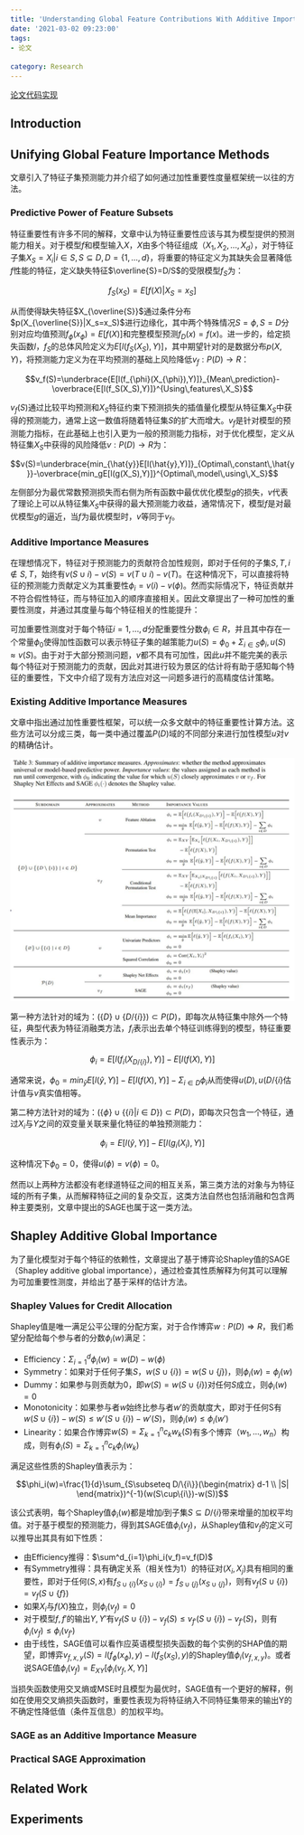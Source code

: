 ```yaml
---
title: 'Understanding Global Feature Contributions With Additive Importance Measures'
date: '2021-03-02 09:23:00'
tags: 
- 论文

category: Research
---
```


[论文代码实现](https://github.com/iancovert/sage/)

## Introduction

## Unifying  Global  Feature Importance Methods

文章引入了特征子集预测能力并介绍了如何通过加性重要性度量框架统一以往的方法。

### Predictive  Power of Feature  Subsets

特征重要性有许多不同的解释，文章中认为特征重要性应该与其为模型提供的预测能力相关。对于模型$f$和模型输入$X$，$X$由多个特征组成（$X_1,X_2,...,X_d$），对于特征子集$X_S={X_i|i\in S}, S\subseteq D,D= \{1,...,d\}$，将重要的特征定义为其缺失会显著降低$f$性能的特征，定义缺失特征$\overline{S}=D/S$的受限模型$f_S$为：

$$f_S(x_S)=E[f(X)|X_S=x_S]$$

从而使得缺失特征$X_{\overline{S}}$通过条件分布$p(X_{\overline{S}}|X_s=x_S)$进行边缘化，其中两个特殊情况$S=\phi,S=D$分别对应均值预测$f_{\phi}(x_{\phi})=E[f(X)]$和完整模型预测$f_D(x)=f(x)$。进一步的，给定损失函数$l$，$f_S$的总体风险定义为$E[l(f_S(X_S),Y)]$，其中期望针对的是数据分布$p(X,Y)$，将预测能力定义为在平均预测的基础上风险降低$v_f:P(D)\rightarrow R$：

$$v_f(S)=\underbrace{E[l(f_{\phi}(X_{\phi}),Y)]}_{Mean\,prediction}-\overbrace{E[l(f_S(X_S),Y)]}^{Using\,features\,X_S}$$

$v_f(S)$通过比较平均预测和$X_S$特征约束下预测损失的插值量化模型从特征集$X_S$中获得的预测能力，通常上这一数值将随着特征集$S$的扩大而增大。$v_f$是针对模型的预测能力指标，在此基础上也引入更为一般的预测能力指标，对于优化模型，定义从特征集$X_S$中获得的风险降低$v:P(D)\rightarrow R$为：

$$v(S)=\underbrace{min_{\hat{y}}E[l(\hat{y},Y)]}_{Optimal\,constant\,\hat{y}}-\overbrace{min_gE[l(g(X_S),Y)]}^{Optimal\,model\,using\,X_S}$$

左侧部分为最优常数预测损失而右侧为所有函数中最优优化模型$g$的损失，$v$代表了理论上可以从特征集$X_S$中获得的最大预测能力收益，通常情况下，模型$f$是对最优模型$g$的逼近，当$f$为最优模型时，$v$等同于$v_f$。

### Additive  Importance  Measures

在理想情况下，特征对于预测能力的贡献符合加性规则，即对于任何的子集$S,T,i\notin S,T$，始终有$v(S\cup{i})-v(S)=v(T\cup{i})-v(T)$。在这种情况下，可以直接将特征的预测能力贡献定义为其重要性$\phi_i=v({i})-v(\phi)$。然而实际情况下，特征贡献并不符合假性特征，而与特征加入的顺序直接相关。因此文章提出了一种可加性的重要性测度，并通过其度量与每个特征相关的性能提升：

可加重要性测度对于每个特征$i=1,...,d$分配重要性分数$\phi_i\in R$，并且其中存在一个常量$\phi_0$使得加性函数可以表示特征子集的越策能力$u(S)=\phi_0+\Sigma_{i\in S}\phi_i, u(S)\approx v(S)$。由于对于大部分预测问题，$v$都不具有可加性，因此$u$并不能完美的表示每个特征对于预测能力的贡献，因此对其进行较为景区的估计将有助于感知每个特征的重要性，下文中介绍了现有方法应对这一问题多进行的高精度估计策略。

### Existing Additive Importance  Measures

文章中指出通过加性重要性框架，可以统一众多文献中的特征重要性计算方法。这些方法可以分成三类，每一类中通过覆盖$P(D)$域的不同部分来进行加性模型$u$对$v$的精确估计。

![](../public\阅读笔记16\04.jpg)

第一种方法针对的域为：$(\{D\}\cup\{D/\{i\}\})\subset P(D)$，即每次从特征集中除外一个特征，典型代表为特征消融类方法，$f_i$表示出去单个特征训练得到的模型，特征重要性表示为：

$$\phi_i=E[l(f_i(X_{D/\{i\}}), Y)]-E[l(f(X), Y)]$$

通常来说，$\phi_0=min_{\hat{y}}E[l(\hat{y}, Y)]-E[l(f(X), Y)]-\Sigma_{i\in D}\phi_i$从而使得$u(D),u(D/\{i\}$估计值与$v$真实值相等。

第二种方法针对的域为：$(\{\phi\}\cup\{\{i\}|i\in D\})\subset P(D)$，即每次只包含一个特征，通过$X_i$与$Y$之间的双变量关联来量化特征的单独预测能力：

$$\phi_i=E[l(\hat{y}, Y)]-E[l(g_i(X_i), Y)]$$

这种情况下$\phi_0=0$，使得$u(\phi)=v(\phi)=0$。

然而以上两种方法都没有老绿道特征之间的相互关系，第三类方法的对象与为特征域的所有子集，从而解释特征之间的复杂交互，这类方法自然也包括消融和包含两种主要类别，文章中提出的SAGE也属于这一类方法。

## Shapley  Additive Global  Importance

为了量化模型对于每个特征的依赖性，文章提出了基于博弈论Shapley值的SAGE（Shapley additive global importance），通过检查其性质解释为何其可以理解为可加重要性测度，并给出了基于采样的估计方法。

### Shapley  Values for  Credit  Allocation

Shapley值是唯一满足公平公理的分配方案，对于合作博弈$w:P(D)\Rightarrow R$，我们希望分配给每个参与者的分数$\phi_i(w)$满足：

- Efficiency：$\Sigma^d_{i=1}\phi_i(w)=w(D)-w(\phi)$
- Symmetry：如果对于任何子集$S$，$w(S\cup\{i\})=w(S\cup\{j\})$，则$\phi_i(w)=\phi_j(w)$
- Dummy：如果参与则贡献为0，即$w(S)=w(S\cup\{i\})$对任何$S$成立，则$\phi_i(w)=0$
- Monotonicity：如果参与者$w$始终比参与者$w'$的贡献度大，即对于任何S有$w(S\cup\{i\})-w(S)\leq w'(S\cup\{i\})-w'(S)$，则$\phi_i(w)\leq \phi_i(w')$
- Linearity：如果合作博弈$w(S)=\Sigma^n_{k=1}c_kw_k(S)$有多个博弈（$w_1,...,w_n$）构成，则有$\phi_i(S)=\Sigma^n_{k=1}c_k\phi_i(w_k)$

满足这些性质的Shapley值表示为：

$$\phi_i(w)=\frac{1}{d}\sum_{S\subseteq D/\{i\}}(\begin{matrix}
    d-1 \\ |S|
\end{matrix})^{-1}(w(S\cup\{i\})-w(S))$$

该公式表明，每个Shapley值$\phi_i(w)$都是增加$i$到子集$S\subseteq D/\{i\}$带来增量的加权平均值。对于基于模型的预测能力，得到其SAGE值$\phi_i(v_f)$，从Shapley值和$v_f$的定义可以推导出其具有如下性质：

- 由Efficiency推得：$\sum^d_{i=1}\phi_i(v_f)=v_f(D)$
- 有Symmetry推得：具有确定关系（相关性为1）的特征对$(X_i,X_j)$具有相同的重要性，即对于任何$(S,x)$有$f_{S\cup\{i\}}(x_{S\cup\{i\}})=f_{S\cup\{j\}}(x_{S\cup\{j\}})$，则有$v_f(S\cup\{i\})=v_f(S\cup\{f\})$
- 如果$X_i$与$f(X)$独立，则$\phi_i(v_f)=0$
- 对于模型$f,f'$的输出$Y,Y'$有$v_f(S\cup\{i\})-v_f(S)\leq v_{f'}(S\cup\{i\})-v_{f'}(S)$，则有$\phi_i(v_f)\leq \phi_i(v_{f'})$
- 由于线性，SAGE值可以看作应英语模型损失函数的每个实例的SHAP值的期望，即博弈$v_{f,x,y}(S)=l(f_{\phi}(x_{\phi}),y)-l(f_S(x_S), y)$的Shapley值$\phi_i(v_{f,x,y})$。或者说SAGE值$\phi_i(v_f)=E_{XY}[\phi_i(v_{f},X,Y)]$

当损失函数使用交叉熵或MSE时且模型为最优时，SAGE值有一个更好的解释，例如在使用交叉熵损失函数时，重要性表现为将特征纳入不同特征集带来的输出Y的不确定性降低值（条件互信息）的加权平均。

### SAGE as an  Additive  Importance Measure

### Practical  SAGE  Approximation

## Related Work

## Experiments